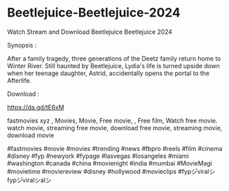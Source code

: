 # Beetlejuice-Beetlejuice-2024
Watch Stream and Download Beetlejuice Beetlejuice 2024



Synopsis :

After a family tragedy, three generations of the Deetz family return home to Winter River. Still haunted by Beetlejuice, Lydia's life is turned upside down when her teenage daughter, Astrid, accidentally opens the portal to the Afterlife.



Download :

https://da.gd/tE6xM



fastmovies xyz , Movies, Movie, Free movie, , Free film, Watch free movie. watch movie, streaming free movie, download free movie, streaming movie, download movie



#fastmovies #movie #movies #trending #news #fbpro #reels #film #cinema #disney #fyp #newyork #fypage #lasvegas #losangeles #miami #washington #canada #china #movienight #india #mumbai #MovieMagi #movietime #moviereview #disney #hollywood #movieclips #fypシ゚viralシfypシ゚viralシalシ
